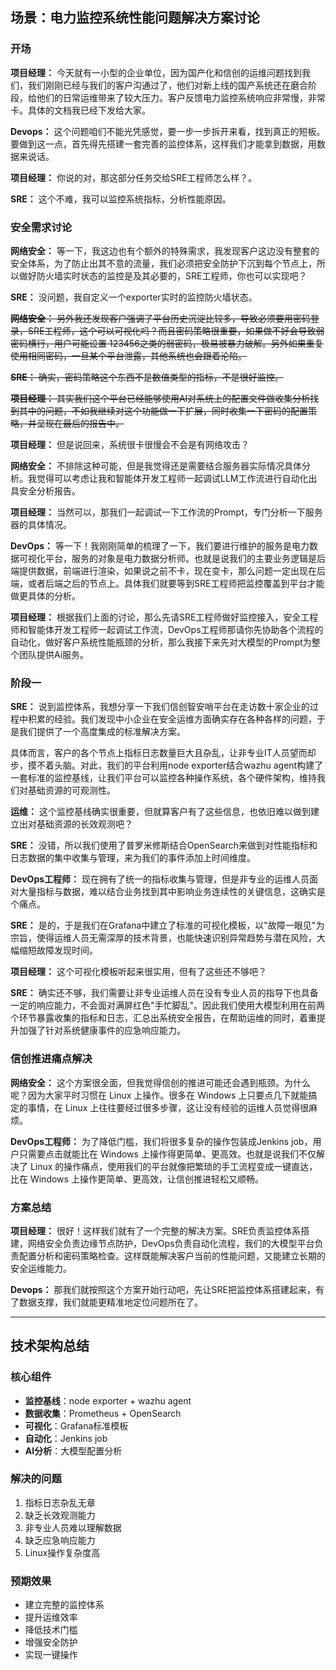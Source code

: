 ## 场景：电力监控系统性能问题解决方案讨论

### 开场

**项目经理：** 今天就有一小型的企业单位，因为国产化和信创的运维问题找到我们，我们刚刚已经与我们的客户沟通过了，他们对新上线的国产系统还在磨合阶段，给他们的日常运维带来了较大压力。客户反馈电力监控系统响应非常慢，非常卡。具体的文档我已经下发给大家。

**Devops：** 这个问题咱们不能光凭感觉，要一步一步拆开来看，找到真正的短板。要做到这一点，首先得先搭建一套完善的监控体系，这样我们才能拿到数据，用数据来说话。

**项目经理：** 你说的对，那这部分任务交给SRE工程师怎么样？。

**SRE：** 这个不难，我可以监控系统指标，分析性能原因。

### 安全需求讨论

**网络安全：** 等一下，我这边也有个额外的特殊需求，我发现客户这边没有整套的安全体系，为了防止出其不意的流量，我们必须把安全防护下沉到每个节点上，所以做好防火墙实时状态的监控是及其必要的，SRE工程师，你也可以实现吧？

**SRE：** 没问题，我自定义一个exporter实时的监控防火墙状态。

~~**网络安全：** 另外我还发现客户强调了平台历史沉淀比较多，导致必须要用密码登录，SRE工程师，这个可以可视化吗？而且密码策略很重要，如果做不好会导致弱密码横行，用户可能设置 123456之类的弱密码，极易被暴力破解。另外如果重复使用相同密码，一旦某个平台泄露，其他系统也会跟着沦陷。~~

~~**SRE：** 确实，密码策略这个东西不是数值类型的指标，不是很好监控。~~

~~**项目经理：** 其实我们这个平台已经能够使用AI对系统上的配置文件做收集分析找到其中的问题，不如我继续对这个功能做一下扩展，同时收集一下密码的配置策略，并呈现在最后的报告中。~~

**项目经理：** 但是说回来，系统很卡很慢会不会是有网络攻击？

**网络安全：** 不排除这种可能，但是我觉得还是需要结合服务器实际情况具体分析。我觉得可以考虑让我和智能体开发工程师一起调试LLM工作流进行自动化出具安全分析报告。

**项目经理：** 当然可以，那我们一起调试一下工作流的Prompt，专门分析一下服务器的具体情况。

**DevOps：** 等一下！我刚刚简单的梳理了一下，我们要进行维护的服务是电力数据可视化平台，服务的对象是电力数据分析师。也就是说我们的主要业务逻辑是后端提供数据，前端进行渲染，如果说之前不卡，现在变卡，那么问题一定出现在后端，或者后端之后的节点上。具体我们就要等到SRE工程师把监控覆盖到平台才能做更具体的分析。

**项目经理：** 根据我们上面的讨论，那么先请SRE工程师做好监控接入，安全工程师和智能体开发工程师一起调试工作流，DevOps工程师那请你先协助各个流程的自动化，做好客户系统性能瓶颈的分析，那么我接下来先对大模型的Prompt为整个团队提供Ai服务。

### 阶段一

**SRE：** 说到监控体系，我想分享一下我们信创智安哨平台在走访数十家企业的过程中积累的经验。我们发现中小企业在安全运维方面确实存在各种各样的问题，于是我们提供了一个高度集成的标准解决方案。

具体而言，客户的各个节点上指标日志数量巨大且杂乱，让非专业IT人员望而却步，摸不着头脑。对此，我们的平台利用node exporter结合wazhu agent构建了一套标准的监控基线，让我们平台可以监控各种操作系统，各个硬件架构，维持我们对基础资源的可观测性。

**运维：** 这个监控基线确实很重要，但就算客户有了这些信息，也依旧难以做到建立出对基础资源的长效观测吧？

**SRE：** 没错，所以我们使用了普罗米修斯结合OpenSearch来做到对性能指标和日志数据的集中收集与管理，来为我们的事件添加上时间维度。

**DevOps工程师：** 现在拥有了统一的指标收集与管理，但是非专业的运维人员面对大量指标与数据，难以结合业务找到其中影响业务连续性的关键信息，这确实是个痛点。

**SRE：** 是的，于是我们在Grafana中建立了标准的可视化模板，以"故障一眼见"为宗旨，使得运维人员无需深厚的技术背景，也能快速识别异常趋势与潜在风险，大幅缩短故障发现时间。

**项目经理：** 这个可视化模板听起来很实用，但有了这些还不够吧？

**SRE：** 确实还不够，我们需要让非专业运维人员在没有专业人员的指导下也具备一定的响应能力，不会面对满屏红色"手忙脚乱"。因此我们使用大模型利用在前两个环节暴露收集的指标和日志，汇总出系统安全报告，在帮助运维的同时，着重提升加强了针对系统健康事件的应急响应能力。

### 信创推进痛点解决

**网络安全：** 这个方案很全面，但我觉得信创的推进可能还会遇到瓶颈。为什么呢？因为大家平时习惯在 Linux 上操作。很多在 Windows 上只要点几下就能搞定的事情，在 Linux 上往往要经过很多步骤，这让没有经验的运维人员觉得很麻烦。

**DevOps工程师：** 为了降低门槛，我们将很多复杂的操作包装成Jenkins job，用户只需要点击就能比在 Windows 上操作得更简单、更高效。也就是说我们不仅解决了 Linux 的操作痛点，使用我们的平台就像把繁琐的手工流程变成一键直达，比在 Windows 上操作更简单、更高效，让信创推进轻松又顺畅。

### 方案总结

**项目经理：** 很好！这样我们就有了一个完整的解决方案。SRE负责监控体系搭建，网络安全负责边缘节点防护，DevOps负责自动化流程，我们的大模型平台负责配置分析和密码策略检查。这样既能解决客户当前的性能问题，又能建立长期的安全运维能力。

**Devops：** 那我们就按照这个方案开始行动吧，先让SRE把监控体系搭建起来，有了数据支撑，我们就能更精准地定位问题所在了。

---

## 技术架构总结

### 核心组件
- **监控基线**：node exporter + wazhu agent
- **数据收集**：Prometheus + OpenSearch
- **可视化**：Grafana标准模板
- **自动化**：Jenkins job
- **AI分析**：大模型配置分析

### 解决的问题
1. 指标日志杂乱无章
2. 缺乏长效观测能力
3. 非专业人员难以理解数据
4. 缺乏应急响应能力
5. Linux操作复杂度高

### 预期效果
- 建立完整的监控体系
- 提升运维效率
- 降低技术门槛
- 增强安全防护
- 实现一键操作
